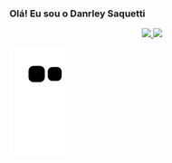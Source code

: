 ### Olá! Eu sou o Danrley Saquetti

<div align="center">
  <a href="https://github.com/Danrley-Ruan-Saquetti">
  <img height="180em" src="https://github-readme-stats.vercel.app/api?username=Danrley-Ruan-Saquetti&count_private=true&show_icons=true&theme=dracula&include_all_commits=true&count_private=true"/>
  <img height="180em" src="https://github-readme-stats.vercel.app/api/top-langs/?username=Danrley-Ruan-Saquetti&layout=compact&theme=dracula"/>
</div>

![Snake animation](https://github.com/Danrley-Ruan-Saquetti/Danrley-Ruan-Saquetti/blob/output/github-contribution-grid-snake.svg)
